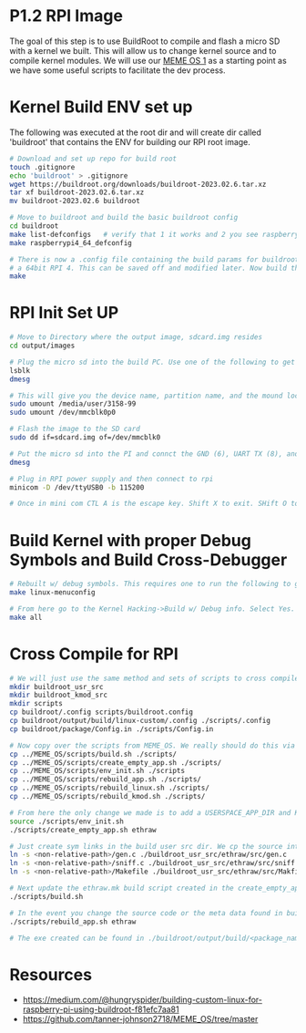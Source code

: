 # P1.2 RPI Image

The goal of this step is to use BuildRoot to compile and flash a micro SD with a kernel we built. This will allow us to change kernel source and to compile kernel modules. We will use our [MEME OS 1](https://github.com/tanner-johnson2718/MEME_OS) as a starting point as we have some useful scripts to facilitate the dev process.

# Kernel Build ENV set up

The following was executed at the root dir and will create dir called 'buildroot' that contains the ENV for building our RPI root image.

```bash
# Download and set up repo for build root
touch .gitignore
echo 'buildroot' > .gitignore
wget https://buildroot.org/downloads/buildroot-2023.02.6.tar.xz
tar xf buildroot-2023.02.6.tar.xz
mv buildroot-2023.02.6 buildroot

# Move to buildroot and build the basic buildroot config
cd buildroot
make list-defconfigs   # verify that 1 it works and 2 you see raspberrypi4_64_defconfig
make raspberrypi4_64_defconfig

# There is now a .config file containing the build params for buildroot targeting
# a 64bit RPI 4. This can be saved off and modified later. Now build the image
make
```

# RPI Init Set UP

```bash
# Move to Directory where the output image, sdcard.img resides
cd output/images

# Plug the micro sd into the build PC. Use one of the following to get the device name
lsblk
dmesg

# This will give you the device name, partition name, and the mound location. Umount the partition and the mount location
sudo umount /media/user/3158-99
sudo umount /dev/mmcblk0p0

# Flash the image to the SD card
sudo dd if=sdcard.img of=/dev/mmcblk0

# Put the micro sd into the PI and connct the GND (6), UART TX (8), and UART RX (10) pins on the rpi to the UART to USB adapter. Plug USB adapter into build PC. Run the following to see the dev name
dmesg

# Plug in RPI power supply and then connect to rpi
minicom -D /dev/ttyUSB0 -b 115200

# Once in mini com CTL A is the escape key. Shift X to exit. SHift O to access options. In options->Serial Port you may have to turn off hardware flow control.
```

# Build Kernel with proper Debug Symbols and Build Cross-Debugger

```bash
# Rebuilt w/ debug symbols. This requires one to run the following to get to the linux build menu
make linux-menuconfig

# From here go to the Kernel Hacking->Build w/ Debug info. Select Yes. This opens sub menu to turn on GDB scripts. Select yes. Save and use default name and location. This populates a .config at buildroot/output/build/linux-custom/.config. Now just rebuild the kernel and image. Also in the buildroot menuconfig besure to set kernel debugging options found in in build options. Also be make sure a crosss debuger is built in toolchain options. All of these options are saved below when we copy off the buildroot .config into the scripts dir. 
make all 
```

# Cross Compile for RPI

```bash
# We will just use the same method and sets of scripts to cross compile a use space app as we did in MEME OS. Before we copy over our MEME_OS scripts, we need to do some set up:
mkdir buildroot_usr_src
mkdir buildroot_kmod_src
mkdir scripts
cp buildroot/.config scripts/buildroot.config
cp buildroot/output/build/linux-custom/.config ./scripts/.config
cp buildroot/package/Config.in ./scripts/Config.in

# Now copy over the scripts from MEME_OS. We really should do this via a git sub module, but we are lazy so assume MEME_OS is in the dir level as this repo and execute
cp ../MEME_OS/scripts/build.sh ./scripts/
cp ../MEME_OS/scripts/create_empty_app.sh ./scripts/
cp ../MEME_OS/scripts/env_init.sh ./scripts
cp ../MEME_OS/scripts/rebuild_app.sh ./scripts/
cp ../MEME_OS/scripts/rebuild_linux.sh ./scripts/
cp ../MEME_OS/scripts/rebuild_kmod.sh ./scripts/

# From here the only change we made is to add a USERSPACE_APP_DIR and KMOD_APP_DIR to env init and update all references to the user space app and kmod dirs to use this variable instead of a hard coded reference. Finally we used git rev 6d86e84 of MEME_OS for these scripts. Now we can set up our first user space app to be cross compild.
source ./scripts/env_init.sh
./scripts/create_empty_app.sh ethraw

# Just create sym links in the build user src dir. We cp the source into the buildroot dir so a symlink that points to the code in the Part 1.1 will suffice and mitigates severla copies floating around.
ln -s <non-relative-path>/gen.c ./buildroot_usr_src/ethraw/src/gen.c
ln -s <non-relative-path>/sniff.c ./buildroot_usr_src/ethraw/src/sniff.c
ln -s <non-relative-path>/Makefile ./buildroot_usr_src/ethraw/src/Makfile

# Next update the ethraw.mk build script created in the create_empty_app script. Update to match that names, paths, etc of building this program. From there we can build everything
./scripts/build.sh

# In the event you change the source code or the meta data found in buildroot_usr_src one can run the following to rebuild the app and the sd image containing the app
./scripts/rebuild_app.sh ethraw

# The exe created can be found in ./buildroot/output/build/<package_name>. But the rootfs shoud now have this exe saved in it, thus copying over the new image requires just reflashing the sd card or one can copy it using a flash drive or somthing. 
```


# Resources

* https://medium.com/@hungryspider/building-custom-linux-for-raspberry-pi-using-buildroot-f81efc7aa81
* https://github.com/tanner-johnson2718/MEME_OS/tree/master
